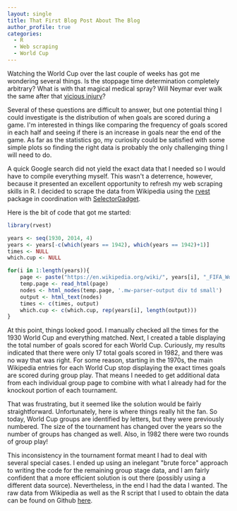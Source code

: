 ```yaml
---
layout: single
title: That First Blog Post About The Blog
author_profile: true
categories: 
  - R
  - Web scraping
  - World Cup
---
```


Watching the World Cup over the last couple of weeks has got me wondering several things.  Is the stoppage time determination completely arbitrary?  What is with that magical medical spray? Will Neymar ever walk the same after that [vicious injury](https://www.reddit.com/r/soccer/comments/8vjhtz/neymar_rolling_around_in_pain_after_getting/)?

Several of these questions are difficult to answer, but one potential thing I could investigate is the distribution of when goals are scored during a game.  I'm interested in things like comparing the frequency of goals scored in each half and seeing if there is an increase in goals near the end of the game.  As far as the statistics go, my curiosity could be satisfied with some simple plots so finding the right data is probably the only challenging thing I will need to do.

A quick Google search did not yield the exact data that I needed so I would have to compile everything myself.  This wasn't a deterrence, however, because it presented an excellent opportunity to refresh my web scraping skills in R.  I decided to scrape the data from Wikipedia using the [rvest](https://github.com/hadley/rvest) package in coordination with [SelectorGadget](https://selectorgadget.com/).

Here is the bit of code that got me started:
```R
library(rvest)

years <- seq(1930, 2014, 4)
years <- years[-c(which(years == 1942), which(years == 1942)+1)]
times <- NULL
which.cup <- NULL

for(i in 1:length(years)){
	page <- paste("https://en.wikipedia.org/wiki/", years[i], "_FIFA_World_Cup")
	temp.page <- read_html(page)
	nodes <- html_nodes(temp.page, '.mw-parser-output div td small')
	output <- html_text(nodes)
	times <- c(times, output)
	which.cup <- c(which.cup, rep(years[i], length(output)))
}
```
At this point, things looked good.  I manually checked all the times for the 1930 World Cup and everything matched.  Next, I created a table displaying the total number of goals scored for each World Cup.  Curiously, my results indicated that there were only 17 total goals scored in 1982, and there was no way that was right.  For some reason, starting in the 1970s, the main Wikipedia entries for each World Cup stop displaying the exact times goals are scored during group play.  That means I needed to get additional data from each individual group page to combine with what I already had for the knockout portion of each tournament.  

That was frustrating, but it seemed like the solution would be fairly straightforward.  Unfortunately, here is where things really hit the fan.  So today, World Cup groups are identified by letters, but they were previously numbered.  The size of the tournament has changed over the years so the number of groups has changed as well.  Also, in 1982 there were two rounds of group play!  

This inconsistency in the tournament format meant I had to deal with several special cases.  I ended up using an inelegant "brute force" approach to writing the code for the remaining group stage data, and I am fairly confident that a more efficient solution is out there (possibly using a different data source).  Nevertheless, in the end I had the data I wanted.  The raw data from Wikipedia as well as the R script that I used to obtain the data can be found on Github [here](https://github.com/tylerlewiscook/world-cup).
